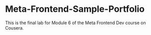 # Meta-Frontend-Sample-Portfolio
This is the final lab for Module 6 of the Meta Frontend Dev course on Cousera. 
